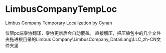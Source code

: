 # LimbusCompanyTempLoc
Limbus Company Temporary Localization by Cynan

仅限pc端零协翻译，零协更新后会自动覆盖。
直接解压，把压缩包中的几个文件夹拖进根目录的Limbus Company\LimbusCompany_Data\Lang\LLC_zh-CN文件夹里
